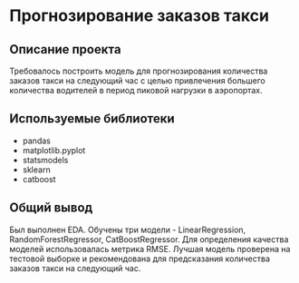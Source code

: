 # Прогнозирование заказов такси

## Описание проекта ##
Требовалось построить модель для прогнозирования количества заказов такси на следующий час с целью привлечения большего количества водителей в период пиковой нагрузки в аэропортах.

## Используемые библиотеки
- pandas 
- matplotlib.pyplot 
- statsmodels 
- sklearn
- catboost 

## Общий вывод
Был выполнен EDA. Обучены три модели - LinearRegression, RandomForestRegressor, CatBoostRegressor. Для определения качества моделей использовалась метрика RMSE. Лучшая модель проверена на тестовой выборке и рекомендована для предсказания количества заказов такси на следующий час.


